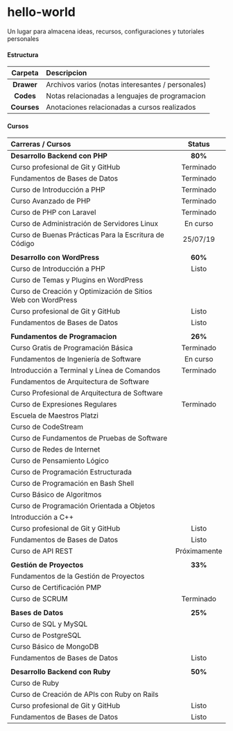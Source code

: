 # hello-world
Un lugar para almacena ideas, recursos, configuraciones y tutoriales personales

#### Estructura
| Carpeta     | Descripcion                                       |
|:-----------:|:--------------------------------------------------|
| **Drawer**  | Archivos varios (notas interesantes / personales) |
| **Codes**   | Notas relacionadas a lenguajes de programacion    |
| **Courses** | Anotaciones relacionadas a cursos realizados      |

#### Cursos
|Carreras / Cursos|Status|
|:-|:-:|
|**Desarrollo Backend con PHP**|**80%**|
|Curso profesional de Git y GitHub|Terminado|
|Fundamentos de Bases de Datos|Terminado|
|Curso de Introducción a PHP|Terminado|
|Curso Avanzado de PHP|Terminado|
|Curso de PHP con Laravel|Terminado|
|Curso de Administración de Servidores Linux  |En curso|
|Curso de Buenas Prácticas Para la Escritura de Código|25/07/19|
|||
|**Desarrollo con WordPress**|**60%**|
|Curso de Introducción a PHP|Listo|
|Curso de Temas y Plugins en WordPress||
|Curso de Creación y Optimización de Sitios Web con WordPress||
|Curso profesional de Git y GitHub|Listo|
|Fundamentos de Bases de Datos|Listo|
|||
|**Fundamentos de Programacion**|**26%**|
|Curso Gratis de Programación Básica|Terminado|
|Fundamentos de Ingeniería de Software|En curso|
|Introducción a Terminal y Línea de Comandos|Terminado|
|Fundamentos de Arquitectura de Software||
|Curso Profesional de Arquitectura de Software||
|Curso de Expresiones Regulares|Terminado|
|Escuela de Maestros Platzi||
|Curso de CodeStream||
|Curso de Fundamentos de Pruebas de Software||
|Curso de Redes de Internet||
|Curso de Pensamiento Lógico||
|Curso de Programación Estructurada||
|Curso de Programación en Bash Shell||
|Curso Básico de Algoritmos||
|Curso de Programación Orientada a Objetos||
|Introducción a C++||
|Curso profesional de Git y GitHub|Listo|
|Fundamentos de Bases de Datos|Listo|
|Curso de API REST|Próximamente|
|||
|**Gestión de Proyectos**|**33%**|
|Fundamentos de la Gestión de Proyectos||
|Curso de Certificación PMP||
|Curso de SCRUM|Terminado|
|||
|**Bases de Datos**|**25%**|
Curso de SQL y MySQL||
Curso de PostgreSQL||
Curso Básico de MongoDB||
Fundamentos de Bases de Datos|Listo|
|||
|**Desarrollo Backend con Ruby**|**50%**|
|Curso de Ruby||
|Curso de Creación de APIs con Ruby on Rails||
|Curso profesional de Git y GitHub|Listo|
|Fundamentos de Bases de Datos|Listo|
